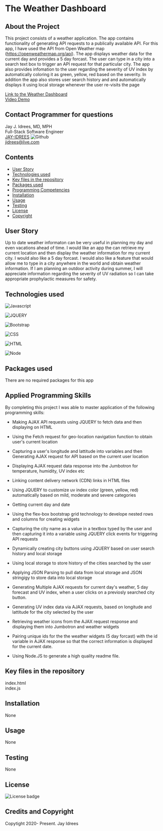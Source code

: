 # The Weather Dashboard

## About the Project
This project consists of a weather application. The app contains functionality of generating API requests to a publically available API. For this app, I have used the API from Open Weather map (https://openweathermap.org/api). The app displays weather data for the current day and provides a 5 day forcast. The user can type in a city into a search text box to trigger an API request for that particular city. The app also provides infomation to the user regarding the severity of UV index by automatically coloring it as green, yellow, red based on the severity. In addition the app also stores user search history and and automatically displays it using local storage whenever the user re-visits the page
 

[Link to the Weather Dashboard](https://jay-idrees.github.io/The-Weather-Dashboard-API-JQUERY/) <br />
[Video Demo](https://youtu.be/EtWswL3q2fw)<br />

## Contact Programmer for questions

Jay J. Idrees, MD, MPH<br />
Full-Stack Software Engineer<br />
[JAY-IDREES](https://github.com/jidrees) ![Github](http://img.shields.io/badge/github-black?style=flat&logo=github)<br />
jidrees@live.com



## Contents

- [User Story](#user-story)
- [Technologies used](#technologies-used)
- [Key files in the repository](#key-files-in-the-repository)
- [Packages used](#packages-used)
- [Programming Competencies](#programming-competencies)
- [Installation](#installation)
- [Usage](#usage)
- [Testing](#testing)
- [License](#license)
- [Copyright](#copyright)


## User Story

Up to date weather informaton can be very useful in planning my day and even vacations ahead of time. I would like an app the can retrieve my current location and then display the weather information for my current city. I would also like a 5 day forcast. I would also like a feature that would allow me to type in a city anywhere in the world and obtain weather information. If I am planning an outdoor activity during summer, I will appreciate information regarding the severity of UV radiation so I can take appropriate prophylactic measures for safety.



## Technologies used

![Javascript](https://img.shields.io/badge/JavaScript-black?style=for-the-badge&logo=JavaScript)

![JQUERY](https://img.shields.io/badge/jquery-purple?style=for-the-badge&logo=jquery)

![Bootstrap](https://img.shields.io/badge/Bootstrap-blueviolet?style=for-the-badge&logo=bootstrap)

![CSS](https://img.shields.io/badge/css-darkgreen?style=for-the-badge&logo=css3)

![HTML](https://img.shields.io/badge/HTML-informational?style=for-the-badge&logo=html5)

![Node](https://img.shields.io/badge/Node-green?style=for-the-badge&logo=Node.js)

## Packages used

There are no required packages for this app

## Applied Programming Skills

By completing this project I was able to master application of the following programming skills: 

- Making AJAX API requests using JQUERY to fetch data and then displaying on HTML

- Using the Fetch request for geo-location navigation function to obtain user's current location

- Capturing a user's longitude and lattitude into variables and then Generating AJAX request for API based on the current user location

- Displaying AJAX request data response into the Jumbotron for temperature, humidity, UV index etc

- Linking content delivery network (CDN) links in HTML files

- Using JQUERY to customize uv index color (green, yellow, red) automatically based on mild, moderate and severe categories

- Getting current day and date 

- Using the flex-box bootstrap grid technology to develope nested rows and columns for creating widgets

- Capturing the city name as a value in a textbox typed by the user and then capturing it into a variable using JQUERY click events for triggering API requests

- Dynamically creating city buttons using JQUERY based on user search history and local storage

- Using local storage to store history of the cities searched by the user

- Applying JSON Parsing to pull data from local storage and JSON stringigy to store data into local storage

- Generating Multiple AJAX requests for current day's weather, 5 day forecast and UV index, when a user clicks on a previosly searched city button.   

- Generating UV index data via AJAX requests, based on longitude and lattitude for the city selected by the user

- Retrieving weather icons from the AJAX request response and displaying them into Jumbotron and weather widgets

- Pairing unique ids for the the weather widgets (5 day forcast) with the id variable in AJAX response so that the correct information is displayed for the current date.

- Using Node.JS to generate a high quality readme file. 


## Key files in the repository

index.html <br />
index.js


## Installation

None

## Usage

None

## Testing

None

## License 

![License badge](https://img.shields.io/badge/license-MIT-blue.svg)


## Credits and Copyright 
Copytight 2020- Present. Jay Idrees



